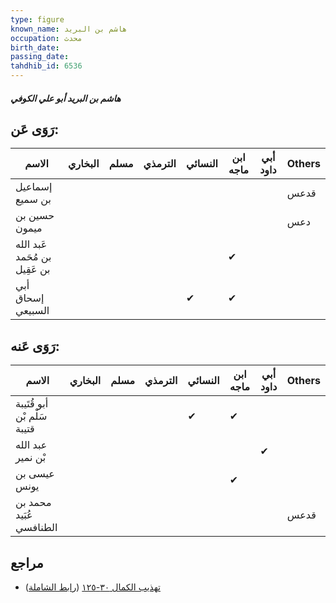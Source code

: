 ```yaml
---
type: figure
known_name: هاشم بن البريد
occupation: محدث
birth_date:
passing_date:
tahdhib_id: 6536
---
```

##### هاشم بن البريد أبو علي الكوفي

## رَوَى عَن:
| الاسم                         | البخاري | مسلم | الترمذي | النسائي | ابن ماجه | أبي داود | Others |
| ----------------------------- | ------- | ---- | ------- | ------- | -------- | -------- | ------ |
| إسماعيل بن سميع               |         |      |         |         |          |          | قدعس   |
| حسين بن ميمون                 |         |      |         |         |          |          | دعس    |
| عَبد الله بن مُحَمد بن عَقِيل |         |      |         |         | ✔        |          |        |
| أبي إسحاق السبيعي             |         |      |         | ✔       | ✔        |          |        |
## رَوَى عَنه:
| الاسم                       | البخاري | مسلم | الترمذي | النسائي | ابن ماجه | أبي داود | Others |
| --------------------------- | ------- | ---- | ------- | ------- | -------- | -------- | ------ |
| أبو قُتَيبة سَلْم بْن قتيبة |         |      |         | ✔       | ✔        |          |        |
| عبد الله بْن نمير           |         |      |         |         |          | ✔        |        |
| عيسى بن يونس                |         |      |         |         | ✔        |          |        |
| محمد بن عُبَيد الطنافسي     |         |      |         |         |          |          | قدعس   |
## مراجع
- [تهذيب الكمال ٣٠-١٢٥](obsidian://open?vault=Tahdhib-al-Kamal&file=Figures/٦٥٣٦-هاشم%20بن%20البريد%20أبو%20علي%20الكوفي) ([رابط الشاملة](https://shamela.ws/book/3722/16191))